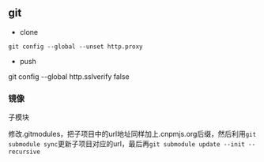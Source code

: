 ## git

- clone 
```
git config --global --unset http.proxy
```

- push

git config --global http.sslverify false

### 镜像

子模块

修改.gitmodules，把子项目中的url地址同样加上.cnpmjs.org后缀，然后利用`git submodule sync`更新子项目对应的url，最后再`git submodule update --init --recursive`
